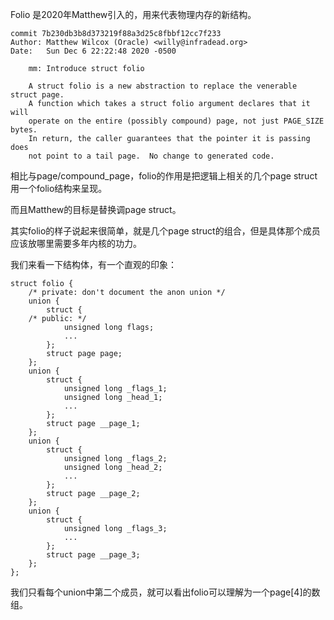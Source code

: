 Folio 是2020年Matthew引入的，用来代表物理内存的新结构。


```
commit 7b230db3b8d373219f88a3d25c8fbbf12cc7f233
Author: Matthew Wilcox (Oracle) <willy@infradead.org>
Date:   Sun Dec 6 22:22:48 2020 -0500

    mm: Introduce struct folio
    
    A struct folio is a new abstraction to replace the venerable struct page.
    A function which takes a struct folio argument declares that it will
    operate on the entire (possibly compound) page, not just PAGE_SIZE bytes.
    In return, the caller guarantees that the pointer it is passing does
    not point to a tail page.  No change to generated code.
```

相比与page/compound_page，folio的作用是把逻辑上相关的几个page struct用一个folio结构来呈现。

而且Matthew的目标是替换调page struct。

其实folio的样子说起来很简单，就是几个page struct的组合，但是具体那个成员应该放哪里需要多年内核的功力。

我们来看一下结构体，有一个直观的印象：


```
struct folio {
	/* private: don't document the anon union */
	union {
		struct {
	/* public: */
			unsigned long flags;
			...
		};
		struct page page;
	};
	union {
		struct {
			unsigned long _flags_1;
			unsigned long _head_1;
			...
		};
		struct page __page_1;
	};
	union {
		struct {
			unsigned long _flags_2;
			unsigned long _head_2;
			...
		};
		struct page __page_2;
	};
	union {
		struct {
			unsigned long _flags_3;
			...
		};
		struct page __page_3;
	};
};
```

我们只看每个union中第二个成员，就可以看出folio可以理解为一个page[4]的数组。
